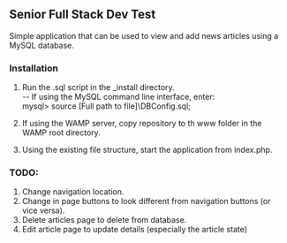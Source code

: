 ## Senior Full Stack Dev Test

Simple application that can be used to view and add news articles using a MySQL database.

### Installation

1. Run the .sql script in the _install directory.<br />
  -- If using the MySQL command line interface, enter:<br />
    mysql> source [Full path to file]\DBConfig.sql;<br />
    
2. If using the WAMP server, copy repository to th www folder in the WAMP root directory.<br />

3. Using the existing file structure, start the application from index.php.

### TODO:

1. Change navigation location.<br />
2. Change in page buttons to look different from navigation buttons (or vice versa).<br />
3. Delete articles page to delete from database.<br />
4. Edit article page to update details (especially the article state)

